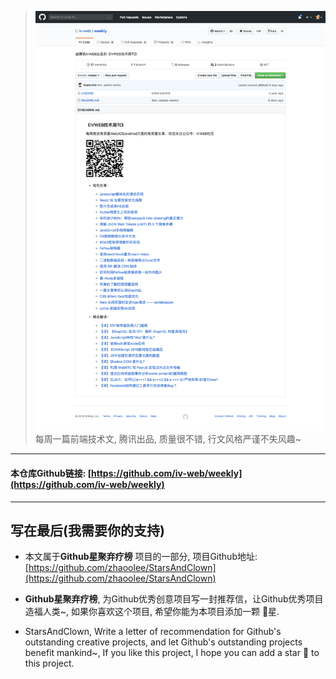 > ![](https://raw.githubusercontent.com/zhaoolee/GraphBed/master/StarsAndClown/884aef353fc944898f09b72ffea7bf6a.png)
> 每周一篇前端技术文, 腾讯出品, 质量很不错, 行文风格严谨不失风趣~

---


#### 本仓库Github链接: [https://github.com/iv-web/weekly](https://github.com/iv-web/weekly)


---

## 写在最后(我需要你的支持)
- 本文属于**Github星聚弃疗榜** 项目的一部分, 项目Github地址: [https://github.com/zhaoolee/StarsAndClown](https://github.com/zhaoolee/StarsAndClown)

- **Github星聚弃疗榜**, 为Github优秀创意项目写一封推荐信，让Github优秀项目造福人类~, 如果你喜欢这个项目, 希望你能为本项目添加一颗 🌟星.

- StarsAndClown, Write a letter of recommendation for Github's outstanding creative projects, and let Github's outstanding projects benefit mankind~, If you like this project, I hope you can add a star 🌟 to this project.




